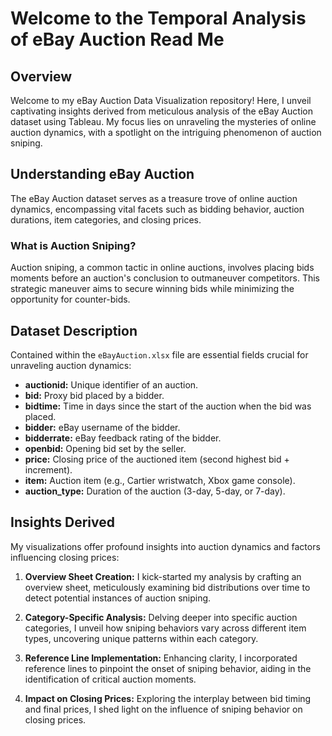 # Welcome to the Temporal Analysis of eBay Auction Read Me

## Overview

Welcome to my eBay Auction Data Visualization repository! Here, I unveil captivating insights derived from meticulous analysis of the eBay Auction dataset using Tableau. My focus lies on unraveling the mysteries of online auction dynamics, with a spotlight on the intriguing phenomenon of auction sniping.

## Understanding eBay Auction

The eBay Auction dataset serves as a treasure trove of online auction dynamics, encompassing vital facets such as bidding behavior, auction durations, item categories, and closing prices.

### What is Auction Sniping?

Auction sniping, a common tactic in online auctions, involves placing bids moments before an auction's conclusion to outmaneuver competitors. This strategic maneuver aims to secure winning bids while minimizing the opportunity for counter-bids.

## Dataset Description

Contained within the `eBayAuction.xlsx` file are essential fields crucial for unraveling auction dynamics:

- **auctionid:** Unique identifier of an auction.
- **bid:** Proxy bid placed by a bidder.
- **bidtime:** Time in days since the start of the auction when the bid was placed.
- **bidder:** eBay username of the bidder.
- **bidderrate:** eBay feedback rating of the bidder.
- **openbid:** Opening bid set by the seller.
- **price:** Closing price of the auctioned item (second highest bid + increment).
- **item:** Auction item (e.g., Cartier wristwatch, Xbox game console).
- **auction_type:** Duration of the auction (3-day, 5-day, or 7-day).

## Insights Derived

My visualizations offer profound insights into auction dynamics and factors influencing closing prices:

1. **Overview Sheet Creation:** I kick-started my analysis by crafting an overview sheet, meticulously examining bid distributions over time to detect potential instances of auction sniping.

2. **Category-Specific Analysis:** Delving deeper into specific auction categories, I unveil how sniping behaviors vary across different item types, uncovering unique patterns within each category.

3. **Reference Line Implementation:** Enhancing clarity, I incorporated reference lines to pinpoint the onset of sniping behavior, aiding in the identification of critical auction moments.

4. **Impact on Closing Prices:** Exploring the interplay between bid timing and final prices, I shed light on the influence of sniping behavior on closing prices.
